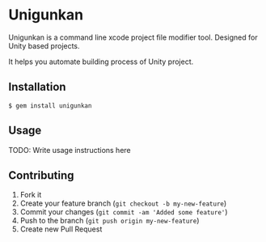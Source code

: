 # Unigunkan

Unigunkan is a command line xcode project file modifier tool. Designed for Unity based projects.

It helps you automate building process of Unity project.

## Installation

    $ gem install unigunkan

## Usage

TODO: Write usage instructions here

## Contributing

1. Fork it
2. Create your feature branch (`git checkout -b my-new-feature`)
3. Commit your changes (`git commit -am 'Added some feature'`)
4. Push to the branch (`git push origin my-new-feature`)
5. Create new Pull Request
